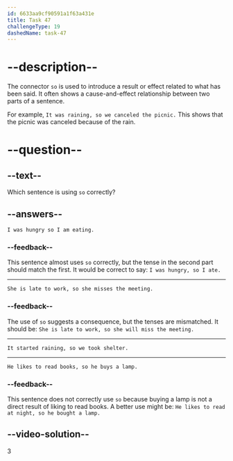 ```yaml
---
id: 6633aa9cf90591a1f63a431e
title: Task 47
challengeType: 19
dashedName: task-47
---
```


# --description--

The connector `so` is used to introduce a result or effect related to what has been said. It often shows a cause-and-effect relationship between two parts of a sentence.

For example, `It was raining, so we canceled the picnic.` This shows that the picnic was canceled because of the rain.

# --question--

## --text--

Which sentence is using `so` correctly?

## --answers--

`I was hungry so I am eating.`

### --feedback--

This sentence almost uses `so` correctly, but the tense in the second part should match the first. It would be correct to say: `I was hungry, so I ate.`

---

`She is late to work, so she misses the meeting.`

### --feedback--

The use of `so` suggests a consequence, but the tenses are mismatched. It should be: `She is late to work, so she will miss the meeting.`

---

`It started raining, so we took shelter.`

---

`He likes to read books, so he buys a lamp.`

### --feedback--

This sentence does not correctly use `so` because buying a lamp is not a direct result of liking to read books. A better use might be: `He likes to read at night, so he bought a lamp.`

## --video-solution--

3
